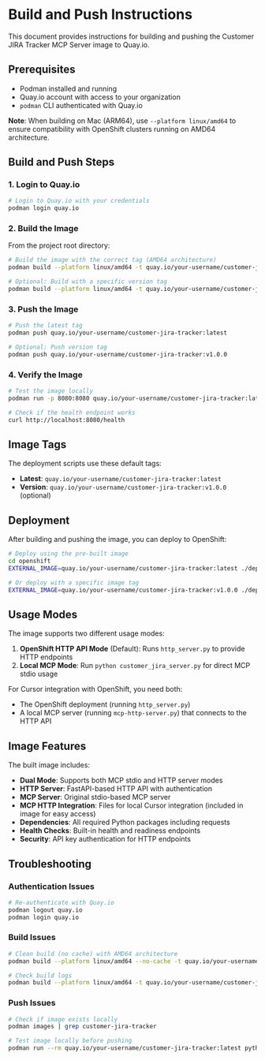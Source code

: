 # Build and Push Instructions

This document provides instructions for building and pushing the Customer JIRA Tracker MCP Server image to Quay.io.

## Prerequisites

- Podman installed and running
- Quay.io account with access to your organization
- `podman` CLI authenticated with Quay.io

**Note**: When building on Mac (ARM64), use `--platform linux/amd64` to ensure compatibility with OpenShift clusters running on AMD64 architecture.

## Build and Push Steps

### 1. Login to Quay.io

```bash
# Login to Quay.io with your credentials
podman login quay.io
```

### 2. Build the Image

From the project root directory:

```bash
# Build the image with the correct tag (AMD64 architecture)
podman build --platform linux/amd64 -t quay.io/your-username/customer-jira-tracker:latest .

# Optional: Build with a specific version tag
podman build --platform linux/amd64 -t quay.io/your-username/customer-jira-tracker:v1.0.0 .
```

### 3. Push the Image

```bash
# Push the latest tag
podman push quay.io/your-username/customer-jira-tracker:latest

# Optional: Push version tag
podman push quay.io/your-username/customer-jira-tracker:v1.0.0
```

### 4. Verify the Image

```bash
# Test the image locally
podman run -p 8080:8080 quay.io/your-username/customer-jira-tracker:latest

# Check if the health endpoint works
curl http://localhost:8080/health
```

## Image Tags

The deployment scripts use these default tags:

- **Latest**: `quay.io/your-username/customer-jira-tracker:latest`
- **Version**: `quay.io/your-username/customer-jira-tracker:v1.0.0` (optional)

## Deployment

After building and pushing the image, you can deploy to OpenShift:

```bash
# Deploy using the pre-built image
cd openshift
EXTERNAL_IMAGE=quay.io/your-username/customer-jira-tracker:latest ./deploy.sh

# Or deploy with a specific image tag
EXTERNAL_IMAGE=quay.io/your-username/customer-jira-tracker:v1.0.0 ./deploy.sh
```

## Usage Modes

The image supports two different usage modes:

1. **OpenShift HTTP API Mode** (Default): Runs `http_server.py` to provide HTTP endpoints
2. **Local MCP Mode**: Run `python customer_jira_server.py` for direct MCP stdio usage

For Cursor integration with OpenShift, you need both:
- The OpenShift deployment (running `http_server.py`)
- A local MCP server (running `mcp-http-server.py`) that connects to the HTTP API

## Image Features

The built image includes:

- **Dual Mode**: Supports both MCP stdio and HTTP server modes
- **HTTP Server**: FastAPI-based HTTP API with authentication
- **MCP Server**: Original stdio-based MCP server
- **MCP HTTP Integration**: Files for local Cursor integration (included in image for easy access)
- **Dependencies**: All required Python packages including requests
- **Health Checks**: Built-in health and readiness endpoints
- **Security**: API key authentication for HTTP endpoints

## Troubleshooting

### Authentication Issues

```bash
# Re-authenticate with Quay.io
podman logout quay.io
podman login quay.io
```

### Build Issues

```bash
# Clean build (no cache) with AMD64 architecture
podman build --platform linux/amd64 --no-cache -t quay.io/your-username/customer-jira-tracker:latest .

# Check build logs
podman build --platform linux/amd64 -t quay.io/your-username/customer-jira-tracker:latest . 2>&1 | tee build.log
```

### Push Issues

```bash
# Check if image exists locally
podman images | grep customer-jira-tracker

# Test image locally before pushing
podman run --rm quay.io/your-username/customer-jira-tracker:latest python -c "print('Image works!')"
```
